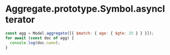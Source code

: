 # Aggregate.prototype.Symbol.asyncIterator

```javascript
const agg = Model.aggregate([{ $match: { age: { $gte: 25 } } }]);
for await (const doc of agg) {
  console.log(doc.name);
}
```
